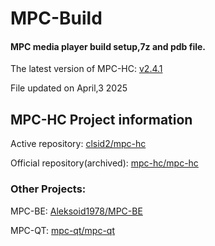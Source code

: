 # MPC-Build
#### MPC media player build setup,7z and pdb file.

The latest version of MPC-HC: [v2.4.1](https://github.com/google220623/MPC-HC-Build/releases/tag/2.4.1-20250403)

File updated on April,3 2025

## MPC-HC Project information

Active repository: [clsid2/mpc-hc](https://github.com/clsid2/mpc-hc)

Official repository(archived): [mpc-hc/mpc-hc](https://github.com/mpc-hc/mpc-hc)

### Other Projects:

MPC-BE: [Aleksoid1978/MPC-BE](https://github.com/Aleksoid1978/MPC-BE/)

MPC-QT: [mpc-qt/mpc-qt](https://github.com/mpc-qt/mpc-qt)

